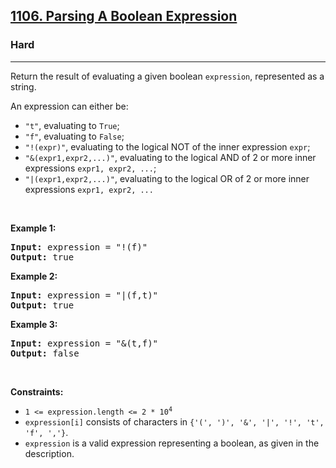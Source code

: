 <h2><a href="https://leetcode.com/problems/parsing-a-boolean-expression/">1106. Parsing A Boolean Expression</a></h2><h3>Hard</h3><hr><div><p>Return the result of evaluating a given boolean <code>expression</code>, represented as a string.</p>

<p>An expression can either be:</p>

<ul>
	<li><code>"t"</code>, evaluating to <code>True</code>;</li>
	<li><code>"f"</code>, evaluating to <code>False</code>;</li>
	<li><code>"!(expr)"</code>, evaluating to the logical NOT of the inner expression <code>expr</code>;</li>
	<li><code>"&amp;(expr1,expr2,...)"</code>, evaluating to the logical AND of 2 or more inner expressions <code>expr1, expr2, ...</code>;</li>
	<li><code>"|(expr1,expr2,...)"</code>, evaluating to the logical OR of 2 or more inner expressions <code>expr1, expr2, ...</code></li>
</ul>

<p>&nbsp;</p>
<p><strong>Example 1:</strong></p>

<pre><strong>Input:</strong> expression = "!(f)"
<strong>Output:</strong> true
</pre>

<p><strong>Example 2:</strong></p>

<pre><strong>Input:</strong> expression = "|(f,t)"
<strong>Output:</strong> true
</pre>

<p><strong>Example 3:</strong></p>

<pre><strong>Input:</strong> expression = "&amp;(t,f)"
<strong>Output:</strong> false
</pre>

<p>&nbsp;</p>
<p><strong>Constraints:</strong></p>

<ul>
	<li><code>1 &lt;= expression.length &lt;= 2 * 10<sup>4</sup></code></li>
	<li><code>expression[i]</code> consists of characters in <code>{'(', ')', '&amp;', '|', '!', 't', 'f', ','}</code>.</li>
	<li><code>expression</code> is a valid expression representing a boolean, as given in the description.</li>
</ul>
</div>
